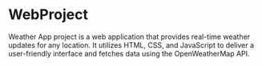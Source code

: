 # WebProject
Weather App project is a web application that provides real-time weather updates for any location. It utilizes HTML, CSS, and JavaScript to deliver a user-friendly interface and fetches data using the OpenWeatherMap API.


